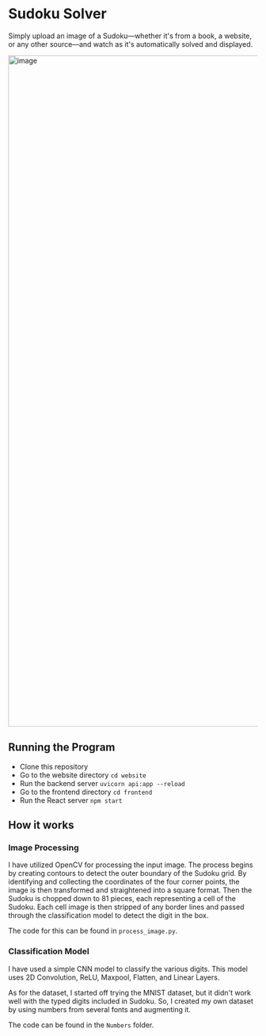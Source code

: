 <h1>Sudoku Solver</h1>
<p>Simply upload an image of a Sudoku—whether it's from a book, a website, or any other source—and watch as it's automatically solved and displayed.</p>

<img width="1354" alt="image" src="https://github.com/user-attachments/assets/614fd6f0-b45c-454a-9418-3cee2d3af4be">


<h2>Running the Program</h2>
<ul>
  <li>Clone this repository</li>
  <li>Go to the website directory <code>cd website</code></li>
  <li>Run the backend server <code>uvicorn api:app --reload</code></li>
  <li>Go to the frontend directory <code>cd frontend</code></li>
  <li>Run the React server <code>npm start</code></li>
</ul>

<h2>How it works</h2>

<h3>Image Processing</h3>
<p>I have utilized OpenCV for processing the input image. The process begins by creating contours to detect the outer boundary of the Sudoku grid. By identifying and collecting the coordinates of the four corner points, the image is then transformed and straightened into a square format. Then the Sudoku is chopped down to 81 pieces, each representing a cell of the Sudoku. Each cell image is then stripped of any border lines and passed through the classification model to detect the digit in the box.</p>
<p>The code for this can be found in <code>process_image.py</code>.</p>

<h3>Classification Model</h3>
<p>I have used a simple CNN model to classify the various digits. This model uses 2D Convolution, ReLU, Maxpool, Flatten, and Linear Layers.</p>
<p>As for the dataset, I started off trying the MNIST dataset, but it didn't work well with the typed digits included in Sudoku. So, I created my own dataset by using numbers from several fonts and augmenting it.</p>
<p>The code can be found in the <code>Numbers</code> folder.</p>
